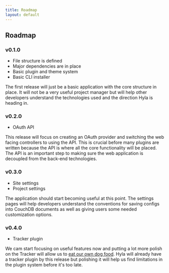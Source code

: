 ```yaml
---
title: Roadmap
layout: default
---
```


## Roadmap

### v0.1.0

- File structure is defined
- Major dependencies are in place
- Basic plugin and theme system
- Basic CLI installer

The first release will just be a basic application with the core structure in place. It will not be a very useful project manager but will help other developers understand the technologies used and the direction Hyla is heading in.

### v0.2.0

- OAuth API

This release will focus on creating an OAuth provider and switching the web facing controllers to using the API. This is crucial before many plugins are written because the API is where all the core functionality will be placed. The API is an important step to making sure the web application is decoupled from the back-end technologies.

### v0.3.0

- Site settings
- Project settings

The application should start becoming useful at this point. The settings pages will help developers understand the conventions for saving configs into CouchDB documents as well as giving users some needed customization options.

### v0.4.0

- Tracker plugin

We cam start focusing on useful features now and putting a lot more polish on the Tracker will allow us to [eat our own dog food](http://www.codinghorror.com/blog/2009/01/the-ultimate-dogfooding-story.html). Hyla will already have a tracker plugin by this release but polishing it will help us find limitations in the plugin system before it's too late.